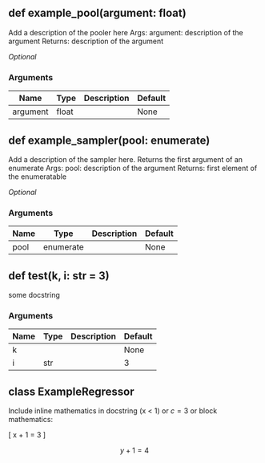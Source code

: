 ## def example_pool(argument: float)

Add a description of the pooler here
Args:
argument: description of the argument
Returns: description of the argument

*Optional*


### Arguments

| Name | Type | Description | Default |
|------|------|-------------|---------|
| argument | float |  | None |

## def example_sampler(pool: enumerate)

Add a description of the sampler here.
Returns the first argument of an enumerate
Args:
pool: description of the argument
Returns: first element of the enumeratable

*Optional*


### Arguments

| Name | Type | Description | Default |
|------|------|-------------|---------|
| pool | enumerate |  | None |

## def test(k, i: str = 3)

some docstring


### Arguments

| Name | Type | Description | Default |
|------|------|-------------|---------|
| k |  |  | None |
| i | str |  | 3 |

## class ExampleRegressor

Include inline mathematics in docstring \(x < 1\) or $c = 3$
or block mathematics:

\[
x + 1 = 3
\]


$$
y + 1 = 4
$$


